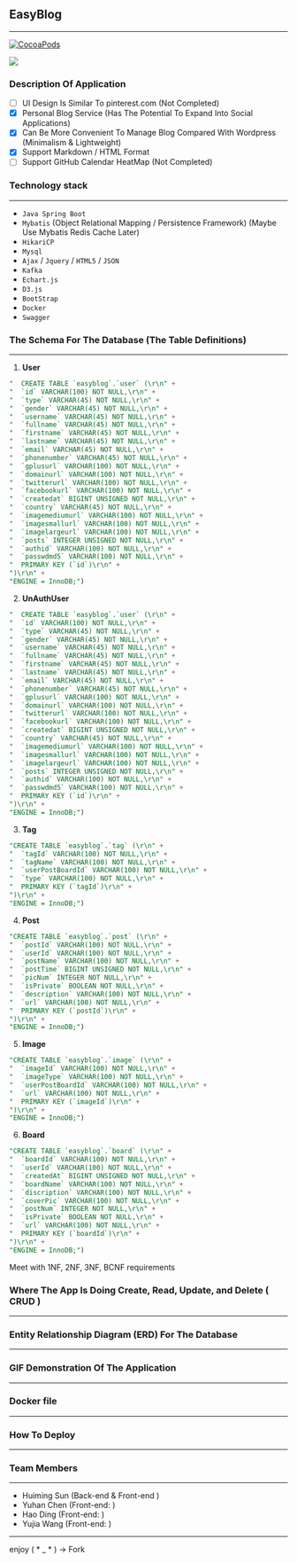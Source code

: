 ## EasyBlog 
---
[![CocoaPods](https://img.shields.io/cocoapods/l/AFNetworking.svg)]()

[![](https://img.shields.io/badge/develop-Not%20completed-red.svg)]()

### Description Of Application

- [ ] UI Design Is Similar To pinterest.com (Not Completed)
- [x] Personal Blog Service (Has The Potential To Expand Into Social Applications)
- [x] Can Be More Convenient To Manage Blog Compared With Wordpress (Minimalism & Lightweight)
- [x] Support Markdown / HTML Format 
- [ ] Support GitHub Calendar HeatMap (Not Completed)

### Technology stack 
---
- `Java Spring Boot` 
- `Mybatis` (Object Relational Mapping / Persistence Framework) (Maybe Use Mybatis Redis Cache Later) 
- `HikariCP` 
- `Mysql`
- `Ajax` / `Jquery` / `HTML5` / `JSON`
- `Kafka`
- `Echart.js`
- `D3.js`
- `BootStrap`
- `Docker`
- `Swagger`

### The Schema For The Database (The Table Definitions)
---

1. **User**      
```sql
"  CREATE TABLE `easyblog`.`user` (\r\n" +
"  `id` VARCHAR(100) NOT NULL,\r\n" +
"  `type` VARCHAR(45) NOT NULL,\r\n" + 
"  `gender` VARCHAR(45) NOT NULL,\r\n" + 
"  `username` VARCHAR(45) NOT NULL,\r\n" + 
"  `fullname` VARCHAR(45) NOT NULL,\r\n" + 
"  `firstname` VARCHAR(45) NOT NULL,\r\n" + 
"  `lastname` VARCHAR(45) NOT NULL,\r\n" + 
"  `email` VARCHAR(45) NOT NULL,\r\n" + 
"  `phonenumber` VARCHAR(45) NOT NULL,\r\n" + 
"  `gplusurl` VARCHAR(100) NOT NULL,\r\n" + 
"  `domainurl` VARCHAR(100) NOT NULL,\r\n" + 
"  `twitterurl` VARCHAR(100) NOT NULL,\r\n" + 
"  `facebookurl` VARCHAR(100) NOT NULL,\r\n" + 
"  `createdat` BIGINT UNSIGNED NOT NULL,\r\n" + 
"  `country` VARCHAR(45) NOT NULL,\r\n" + 
"  `imagemediumurl` VARCHAR(100) NOT NULL,\r\n" + 
"  `imagesmallurl` VARCHAR(100) NOT NULL,\r\n" + 
"  `imagelargeurl` VARCHAR(100) NOT NULL,\r\n" + 
"  `posts` INTEGER UNSIGNED NOT NULL,\r\n" + 
"  `authid` VARCHAR(100) NOT NULL,\r\n" + 
"  `passwdmd5` VARCHAR(100) NOT NULL,\r\n" + 
"  PRIMARY KEY (`id`)\r\n" + 
")\r\n" + 
"ENGINE = InnoDB;")
```

2. **UnAuthUser**
```sql
"  CREATE TABLE `easyblog`.`user` (\r\n" +
"  `id` VARCHAR(100) NOT NULL,\r\n" +
"  `type` VARCHAR(45) NOT NULL,\r\n" + 
"  `gender` VARCHAR(45) NOT NULL,\r\n" + 
"  `username` VARCHAR(45) NOT NULL,\r\n" + 
"  `fullname` VARCHAR(45) NOT NULL,\r\n" + 
"  `firstname` VARCHAR(45) NOT NULL,\r\n" + 
"  `lastname` VARCHAR(45) NOT NULL,\r\n" + 
"  `email` VARCHAR(45) NOT NULL,\r\n" + 
"  `phonenumber` VARCHAR(45) NOT NULL,\r\n" + 
"  `gplusurl` VARCHAR(100) NOT NULL,\r\n" + 
"  `domainurl` VARCHAR(100) NOT NULL,\r\n" + 
"  `twitterurl` VARCHAR(100) NOT NULL,\r\n" + 
"  `facebookurl` VARCHAR(100) NOT NULL,\r\n" + 
"  `createdat` BIGINT UNSIGNED NOT NULL,\r\n" + 
"  `country` VARCHAR(45) NOT NULL,\r\n" + 
"  `imagemediumurl` VARCHAR(100) NOT NULL,\r\n" + 
"  `imagesmallurl` VARCHAR(100) NOT NULL,\r\n" + 
"  `imagelargeurl` VARCHAR(100) NOT NULL,\r\n" + 
"  `posts` INTEGER UNSIGNED NOT NULL,\r\n" + 
"  `authid` VARCHAR(100) NOT NULL,\r\n" + 
"  `passwdmd5` VARCHAR(100) NOT NULL,\r\n" + 
"  PRIMARY KEY (`id`)\r\n" + 
")\r\n" + 
"ENGINE = InnoDB;")
```

3. **Tag**
```sql
"CREATE TABLE `easyblog`.`tag` (\r\n" + 
"  `tagId` VARCHAR(100) NOT NULL,\r\n" + 
"  `tagName` VARCHAR(100) NOT NULL,\r\n" + 
"  `userPostBoardId` VARCHAR(100) NOT NULL,\r\n" +
"  `type` VARCHAR(100) NOT NULL,\r\n" + 
"  PRIMARY KEY (`tagId`)\r\n" + 
")\r\n" + 
"ENGINE = InnoDB;")
```

4. **Post**
```sql
"CREATE TABLE `easyblog`.`post` (\r\n" + 
"  `postId` VARCHAR(100) NOT NULL,\r\n" + 
"  `userId` VARCHAR(100) NOT NULL,\r\n" + 
"  `postName` VARCHAR(100) NOT NULL,\r\n" + 
"  `postTime` BIGINT UNSIGNED NOT NULL,\r\n" + 
"  `picNum` INTEGER NOT NULL,\r\n" + 
"  `isPrivate` BOOLEAN NOT NULL,\r\n" + 
"  `description` VARCHAR(100) NOT NULL,\r\n" + 
"  `url` VARCHAR(100) NOT NULL,\r\n" + 
"  PRIMARY KEY (`postId`)\r\n" + 
")\r\n" + 
"ENGINE = InnoDB;")
```

5. **Image**
```sql
"CREATE TABLE `easyblog`.`image` (\r\n" + 
"  `imageId` VARCHAR(100) NOT NULL,\r\n" + 
"  `imageType` VARCHAR(100) NOT NULL,\r\n" + 
"  `userPostBoardId` VARCHAR(100) NOT NULL,\r\n" + 
"  `url` VARCHAR(100) NOT NULL,\r\n" + 
"  PRIMARY KEY (`imageId`)\r\n" + 
")\r\n" + 
"ENGINE = InnoDB;")
```

6. **Board**
```sql
"CREATE TABLE `easyblog`.`board` (\r\n" + 
"  `boardId` VARCHAR(100) NOT NULL,\r\n" + 
"  `userId` VARCHAR(100) NOT NULL,\r\n" + 
"  `createdAt` BIGINT UNSIGNED NOT NULL,\r\n" + 
"  `boardName` VARCHAR(100) NOT NULL,\r\n" +  
"  `discription` VARCHAR(100) NOT NULL,\r\n" + 
"  `coverPic` VARCHAR(100) NOT NULL,\r\n" +  
"  `postNum` INTEGER NOT NULL,\r\n" + 
"  `isPrivate` BOOLEAN NOT NULL,\r\n" +
"  `url` VARCHAR(100) NOT NULL,\r\n" + 
"  PRIMARY KEY (`boardId`)\r\n" + 
")\r\n" + 
"ENGINE = InnoDB;")
```

Meet with 1NF, 2NF, 3NF, BCNF requirements

### Where The App Is Doing Create, Read, Update, and Delete ( CRUD )
---



### Entity Relationship Diagram (ERD) For The Database
---

### GIF Demonstration Of The Application
---

### Docker file
---

### How To Deploy
---


### Team Members
---
- Huiming Sun 	(Back-end & Front-end )
- Yuhan Chen 	(Front-end: )
- Hao Ding		(Front-end: )
- Yujia Wang 	(Front-end: )

----

enjoy ( * _ * ) -> Fork
